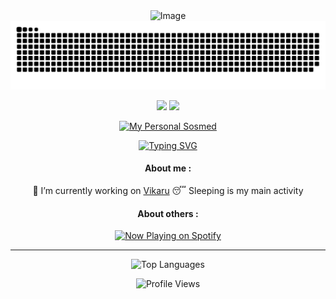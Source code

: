 <div align="center">
  <img alt="Image" height="250px" width="250px" src="https://files.catbox.moe/8mvnpf.jpg">

<picture>
  <source
    media="(prefers-color-scheme: dark)"
    srcset="https://raw.githubusercontent.com/platane/snk/output/github-contribution-grid-snake-dark.svg" />
  <source
    media="(prefers-color-scheme: light)"
    srcset="https://raw.githubusercontent.com/platane/snk/output/github-contribution-grid-snake.svg" />
  <img
    alt="github contribution grid snake animation"
    src="https://raw.githubusercontent.com/platane/snk/output/github-contribution-grid-snake.svg" />
</picture>

<p align="center">
  <img src="https://img.shields.io/github/followers/Maxz-09?label=Follow %20Me&style=social" />
  <img src="https://img.shields.io/github/stars/Maxz-09?style=social" /></p>
  
<p align="center">
  <a href="https://linktr.ee/Maxtream_09">
  <img alt="My Personal Sosmed" src="https://img.shields.io/static/v1?color=20883D&label=Sosmed&message=Tap here&style=flat&logo=amp&logoColor=ffffff&labelColor=334155"></a></p>
  
<a href="https://git.io/typing-svg"><img src="https://readme-typing-svg.demolab.com?font=Fira+Code&duration=1000&pause=1000&color=0095BB&center=true&width=435&lines=Wake+up+%F0%9F%A5%B1;Bathe+%F0%9F%9A%BF;Eating+%F0%9F%8D%9B;Working+%F0%9F%92%BC;Learning+%F0%9F%93%9A;Gaming+%F0%9F%8E%AE;Worship+%F0%9F%95%8C;Fart+%F0%9F%92%A8;Daydreaming+%F0%9F%92%AB;Listening+to+music+%F0%9F%8E%B6;Dating+%F0%9F%92%96;Relax++%E2%9B%B1%EF%B8%8F;NightOwl+%F0%9F%8C%83;Coding+%F0%9F%91%A8%F0%9F%8F%BB%E2%80%8D%F0%9F%92%BB;Experiment+%F0%9F%94%AC;Sleeping+%F0%9F%98%B4;Dreaming+%E2%9C%A8" alt="Typing SVG" /></a>

<h4>About me :</h4>

🔭 I’m currently working on [Vikaru](https://github.com/Maxz-09/Vikaru-Bot)
😴 Sleeping is my main activity

<h4>About others :</h4>

<a href="https://open.spotify.com/playlist/5iPjgCLzMr8r5VYmUOV6tp?si=o7CcYcPUTEuQ6meL3ULv7A&pi=Z9k4J5XKQYuHV">
  <img src="https://spotify-github-profile.kittinanx.com/api/view?uid=31jlxsrwpbteh2m34d5pacfgihfa&cover_image=true&theme=novatorem&show_offline=false&background_color=121212&interchange=true&bar_color=53b14f&bar_color_cover=true" alt="Now Playing on Spotify"></a>

---

<p align="center">
  <img src="https://github-readme-stats.vercel.app/api/top-langs/?username=Maxz-09&layout=compact&theme=tokyonight" width="400px" alt="Top Languages" /></p>

<p align="center">
  <img src="https://komarev.com/ghpvc/?username=maxz-09&label=Profile%20views&color=ff0000&style=social" alt="Profile Views" /></p>
</div>
